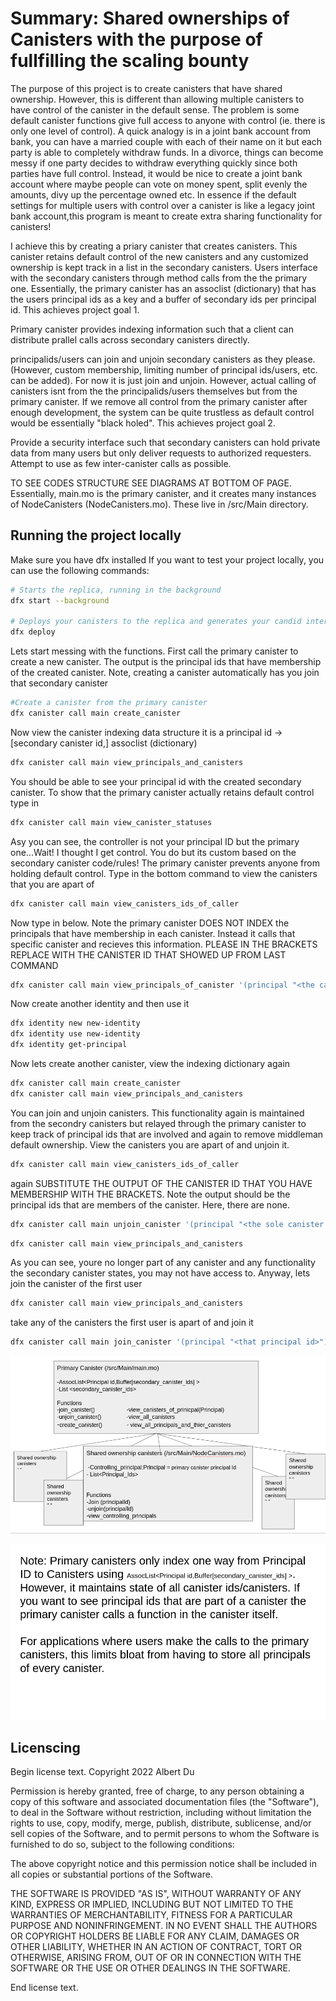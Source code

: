 # Summary: Shared ownerships of Canisters with the purpose of fullfilling the scaling bounty


The purpose of this project is to create canisters that have shared ownership. However, this is different than allowing multiple canisters to have control of the canister in the default sense. The problem is some default canister functions give full access to anyone with control (ie. there is only one level of control). A quick analogy is in a joint bank account from bank, you can have a married couple with each of their name on it but each party is able to completely withdraw funds. In a divorce, things can become messy if one party decides to withdraw everything quickly since both parties have full control. Instead, it would be nice to create a joint bank account where maybe people can vote on money spent, split evenly the amounts, divy up the percentage owned etc. In essence if the default settings for multiple users with control over a canister is like a legacy joint bank account,this program is meant to create extra sharing functionality for canisters! 

I achieve this by creating a priary canister that creates canisters. This canister retains default control of the new canisters and any customized ownership is kept track in a list in the secondary canisters. Users interface with the secondary canisters through method calls from the the primary one. Essentially, the primary canister has an  assoclist (dictionary) that has the users principal ids as a key and a buffer of secondary ids per principal id. This achieves project goal 1.

Primary canister provides indexing information such that a client can distribute prallel calls across secondary canisters directly. 


principalids/users can join and unjoin secondary canisters as they please. (However, custom membership, limiting number of principal ids/users, etc. can be added). For now it is just join and unjoin.  However, actual calling of canisters isnt from the the principalids/users themselves but from the primary canister. If we remove all control from the primary canister after enough development, the system can be quite trustless as default control would be essentially "black holed". This achieves project goal 2.  

Provide a security interface such that secondary canisters can hold private data from many users but only deliver requests to authorized requesters. Attempt to use as few inter-canister calls as possible. 

TO SEE CODES STRUCTURE SEE DIAGRAMS AT BOTTOM OF PAGE. Essentially, main.mo is the primary canister, and it creates many instances of NodeCanisters (NodeCanisters.mo).
These live in /src/Main directory.

## Running the project locally

Make sure you have dfx installed 
If you want to test your project locally, you can use the following commands:

```bash
# Starts the replica, running in the background
dfx start --background

# Deploys your canisters to the replica and generates your candid interface
dfx deploy 
```

Lets start messing with the functions. First call the primary canister to create a new canister. The output is the principal ids that have membership of the created canister. Note, creating a canister automatically has you join that secondary canister 
```bash
#Create a canister from the primary canister 
dfx canister call main create_canister
```

Now view the canister indexing data structure it is a principal id -> [secondary canister id,] assoclist (dictionary)
```bash
dfx canister call main view_principals_and_canisters
```

You should be able to see your principal id with the created secondary canister. To show that the primary canister actually retains default control type in 
```bash
dfx canister call main view_canister_statuses
```

Asy you can see, the controller is not your principal ID but the primary one...Wait! I thought I get control. You do but its custom based on the secondary canister code/rules! The primary canister prevents anyone from holding default control. 
Type in the bottom command to view the canisters that you are apart of
```bash
dfx canister call main view_canisters_ids_of_caller
```

Now type in below. Note the primary canister DOES NOT INDEX the principals that have membership in each canister. Instead it calls that specific canister and recieves this information. PLEASE IN THE BRACKETS REPLACE WITH THE CANISTER ID THAT SHOWED UP FROM LAST COMMAND
```bash
dfx canister call main view_principals_of_canister '(principal "<the canister id indexed>" )'
```

Now create another identity and then use it
```bash
dfx identity new new-identity
dfx identity use new-identity
dfx identity get-principal
```

Now lets create another canister, view the indexing dictionary again 
```bash
dfx canister call main create_canister
dfx canister call main view_principals_and_canisters
```
 
You can join and unjoin canisters. This functionality again is maintained from the secondry canisters but relayed through the primary canister to keep track of principal ids that are involved and again to remove middleman default ownership. View the canisters you are apart of and unjoin it.
```bash
dfx canister call main view_canisters_ids_of_caller
```

again SUBSTITUTE THE OUTPUT OF THE CANISTER ID THAT YOU HAVE MEMBERSHIP WITH THE BRACKETS. Note the output should be the principal ids that are members of the canister. Here, there are none. 
```bash
dfx canister call main unjoin_canister '(principal "<the sole canister that you are apart of>")'
```

```bash
dfx canister call main view_principals_and_canisters
```

As you can see, youre no longer part of any canister and any functionality the secondary canister states, you may not have access to.
Anyway, lets join the canister of the first user

```bash
dfx canister call main view_principals_and_canisters
```

take any of the canisters the first user is apart of and join it
```bash
dfx canister call main join_canister '(principal "<that principal id>")
```

![Flowchart of workflow](00.png)

![Imortant note about scalability](11.png)

## Licenscing 

Begin license text.
Copyright 2022 Albert Du 

Permission is hereby granted, free of charge, to any person obtaining a copy of this software and associated documentation files (the "Software"), to deal in the Software without restriction, including without limitation the rights to use, copy, modify, merge, publish, distribute, sublicense, and/or sell copies of the Software, and to permit persons to whom the Software is furnished to do so, subject to the following conditions:

The above copyright notice and this permission notice shall be included in all copies or substantial portions of the Software.

THE SOFTWARE IS PROVIDED "AS IS", WITHOUT WARRANTY OF ANY KIND, EXPRESS OR IMPLIED, INCLUDING BUT NOT LIMITED TO THE WARRANTIES OF MERCHANTABILITY, FITNESS FOR A PARTICULAR PURPOSE AND NONINFRINGEMENT. IN NO EVENT SHALL THE AUTHORS OR COPYRIGHT HOLDERS BE LIABLE FOR ANY CLAIM, DAMAGES OR OTHER LIABILITY, WHETHER IN AN ACTION OF CONTRACT, TORT OR OTHERWISE, ARISING FROM, OUT OF OR IN CONNECTION WITH THE SOFTWARE OR THE USE OR OTHER DEALINGS IN THE SOFTWARE.

End license text.
